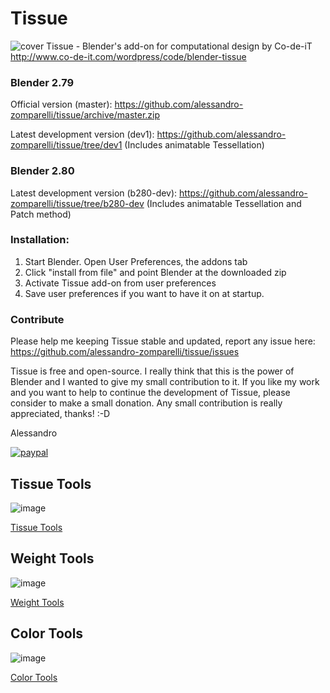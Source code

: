 # Tissue
![cover](http://alessandrozomparelli.com/tissue/Tissue%20-%20Cover.png)
Tissue - Blender's add-on for computational design by Co-de-iT
http://www.co-de-it.com/wordpress/code/blender-tissue

### Blender 2.79

Official version (master): https://github.com/alessandro-zomparelli/tissue/archive/master.zip

Latest development version (dev1): https://github.com/alessandro-zomparelli/tissue/tree/dev1
(Includes animatable Tessellation)

### Blender 2.80

Latest development version (b280-dev): https://github.com/alessandro-zomparelli/tissue/tree/b280-dev
(Includes animatable Tessellation and Patch method)



### Installation:

1. Start Blender. Open User Preferences, the addons tab 
2. Click "install from file" and point Blender at the downloaded zip
3. Activate Tissue add-on from user preferences
3. Save user preferences if you want to have it on at startup.


### Contribute
Please help me keeping Tissue stable and updated, report any issue here: https://github.com/alessandro-zomparelli/tissue/issues

Tissue is free and open-source. I really think that this is the power of Blender and I wanted to give my small contribution to it.
If you like my work and you want to help to continue the development of Tissue, please consider to make a small donation. Any small contribution is really appreciated, thanks! :-D

Alessandro


[![paypal](https://www.paypalobjects.com/en_US/i/btn/btn_donateCC_LG.gif)](https://www.paypal.com/cgi-bin/webscr?cmd=_s-xclick&hosted_button_id=ARSDJWXVFZ346)


## Tissue Tools

![image](http://alessandrozomparelli.com/tissue/Tissue%20Tools.jpg)

[Tissue Tools](https://github.com/alessandro-zomparelli/tissue/wiki/Tissue-Tools)

## Weight Tools

![image](http://alessandrozomparelli.com/tissue/Tissue%20Tools%20-%20Weight%20Paint.jpg)

[Weight Tools](https://github.com/alessandro-zomparelli/tissue/wiki/Weight-Tools)

## Color Tools

![image](http://alessandrozomparelli.com/tissue/Tissue%20Tools%20-%20Verte%20Paint.jpg)

[Color Tools](https://github.com/alessandro-zomparelli/tissue/wiki/Color-Tools)
